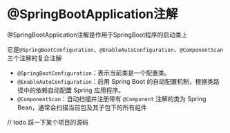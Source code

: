 # @SpringBootApplication注解

@SpringBootApplication注解是作用于SpringBoot程序的启动类上

它是`@SpringBootConfiguration`、`@EnableAutoConfiguration`、`@ComponentScan`三个注解的复合注解

- `@SpringBootConfiguration`：表示当前类是一个配置类。
- `@EnableAutoConfiguration`：启用 Spring Boot 的自动配置机制，根据类路径中的依赖自动配置 Spring 应用程序。
- `@ComponentScan`：自动扫描并注册带有 `@Component` 注解的类为 Spring Bean，通常会扫描当前包及其子包下的所有组件


// todo 踩一下某个项目的源码